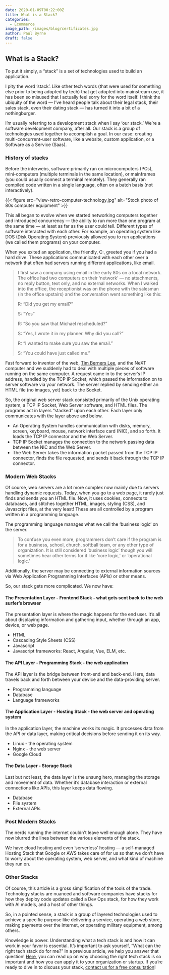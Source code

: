 ```yaml
---
date: 2020-01-09T00:22:00Z
title: What is a Stack?
categories:
  - Ecommerce
image_path: /images/blog/certificates.jpg
author: Paul Byrne
draft: false
---
```


## What is a Stack?

To put it simply, a “stack” is a set of technologies used to build an application.

I pity the word ‘stack’. Like other tech words (that were used for something else prior to being adopted by tech) that get adopted into mainstream use, it has been so misused that I actually feel sorry for the word itself. I think the ubiquity of the word — I’ve heard people talk about their legal stack, their sales stack, even their dating stack — has turned it into a bit of a nothingburger.

I’m usually referring to a development stack when I say ‘our stack.’ We’re a software development company, after all. Our stack is a group of technologies used together to accomplish a goal. In our case: creating multi-concurrent-user software, like a website, custom application, or a Software as a Service (Saas).

### History of stacks

Before the interwebs, software primarily ran on microcomputers (PCs), mini-computers (multiple terminals in the same location), or mainframes (you could usually connect a terminal remotely). They generally ran compiled code written in a single language, often on a batch basis (not interactively).

{{< figure src="view-retro-computer-technology.jpg" alt="Stock photo of 80s computer equipment" >}}

This all began to evolve when we started networking computers together and introduced concurrency — the ability to run more than one program at the same time — at least as far as the user could tell. Different types of software interacted with each other. For example, an operating system like DOS (Disk Operating System) previously allowed you to run applications (we called them programs) on your computer.

When you exited an application, the friendly, C:\, greeted you if you had a hard drive. These applications communicated with each other over a network that often had servers running different applications, like email.

> I first saw a company using email in the early 80s on a local network. The office had two computers on their ‘network’ — no attachments, no reply button, text only, and no external networks. When I walked into the office, the receptionist was on the phone with the salesman (in the office upstairs) and the conversation went something like this:
>
> R: “Did you get my email?”
>
> S: “Yes”
>
> R: “So you saw that Michael rescheduled?”
>
> S: “Yes, I wrote it in my planner. Why did you call?”
>
> R: “I wanted to make sure you saw the email.”
>
> S: “You could have just called me.”

Fast forward to inventor of the web, [Tim Berners Lee](https://en.wikipedia.org/wiki/Tim_Berners-Lee), and the NeXT computer and we suddenly had to deal with multiple pieces of software running on the same computer. A request came in to the server’s IP address, handled by the TCP IP Socket, which passed the information on to server software via your network. The server replied by sending either an HTML file (no images, yet) back to the Socket.

So, the original web server stack consisted primarily of the Unix operating system, a TCP IP Socket, Web Server software, and HTML files. The programs act in layers “stacked” upon each other. Each layer only communicates with the layer above and below.

- An Operating System handles communication with disks, memory, screen, keyboard, mouse, network interface card (NIC), and so forth. It loads the TCP IP connector and the Web Server.
- TCP IP Socket manages the connection to the network passing data between the NIC and the Web Server.
- The Web Server takes the information packet passed from the TCP IP connector, finds the file requested, and sends it back through the TCP IP connector.

### Modern Web Stacks

Of course, web servers are a lot more complex now mainly due to servers handling dynamic requests. Today, when you go to a web page, it rarely just finds and sends you an HTML file. Now, it uses cookies, connects to databases, and stitches together HTML, images, styling (CSS), and Javascript files, at the very least! These are all controlled by a program written in a programming language.

The programming language manages what we call the ‘business logic’ on the server.

> To confuse you even more, programmers don’t care if the program is for a business, school, church, softball team, or any other type of organization. It is still considered ‘business logic’ though you will sometimes hear other terms for it like ‘core logic,’ or ‘operational logic.’

Additionally, the server may be connecting to external information sources via Web Application Programming Interfaces (APIs) or other means.

So, our stack gets more complicated. We now have:

#### The Presentation Layer - Frontend Stack - what gets sent back to the web surfer’s browser

The presentation layer is where the magic happens for the end user. It’s all about displaying information and gathering input, whether through an app, device, or web page.

- HTML
- Cascading Style Sheets (CSS)
- Javascript
- Javascript frameworks: React, Angular, Vue, ELM, etc.

#### The API Layer - Programming Stack - the web application

The API layer is the bridge between front-end and back-end. Here, data travels back and forth between your device and the data-providing server.

- Programming language
- Database
- Language frameworks

#### The Application Layer - Hosting Stack - the web server and operating system

In the application layer, the machine works its magic. It processes data from the API or data layer, making critical decisions before sending it on its way.

- Linux - the operating system
- Nginx - the web server
- Google Cloud

#### The Data Layer - Storage Stack

Last but not least, the data layer is the unsung hero, managing the storage and movement of data. Whether it’s database interaction or external connections like APIs, this layer keeps data flowing.

- Database
- File system
- External APIs

### Post Modern Stacks

The nerds running the internet couldn’t leave well enough alone. They have now blurred the lines between the various elements of the stack.

We have cloud hosting and even ‘serverless’ hosting — a self-managed Hosting Stack that Google or AWS takes care of for us so that we don’t have to worry about the operating system, web server, and what kind of machine they run on.

### Other Stacks

Of course, this article is a gross simplification of the tools of the trade. Technology stacks are nuanced and software companies have stacks for how they deploy code updates called a Dev Ops stack, for how they work with AI models, and a host of other things.

So, in a pointed sense, a stack is a group of layered technologies used to achieve a specific purpose like delivering a service, operating a web store, making payments over the internet, or operating military equipment, among others.

Knowledge is power. Understanding what a tech stack is and how it can work in your favor is essential. It’s important to ask yourself, “What can the right tech stack do for me?” In a previous article, we help you answer that question! [Here](/posts/2023/11/16/choosing-the-right-tech-stack/), you can read up on why choosing the right tech stack is so important and how you can apply it to your organization or startup. If you’re ready to dive in to discuss your stack, [contact us for a free consultation](/contact/)!
